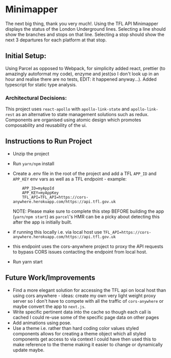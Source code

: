 # Minimapper

The next big thing, thank you very much!.
Using the TFL API Minimapper displays the status of the
London Underground lines. Selecting a line should show the branches and stops
on that line. Selecting a stop should show the next 3 departures for each platform
at that stop.

## Initial Setup:

Using Parcel as opposed to Webpack, for simplicity
added react, prettier (to amazingly autoformat my code),
enzyme and jest(so I don't look up in an hour and realise there are no tests, EDIT: it happened anyway...).
Added typescript for static type analysis.

### Architectural Decisions:

This project uses `react-apollo` with `apollo-link-state` and `apollo-link-rest`
as an alternative to state management solutions such as redux.
Components are organised using atomic design which promotes composability and reusability of the ui.

## Instructions to Run Project

*   Unzip the project
*   Run `yarn/npm` install
*   Create a .env file in the root of the project and add a TFL `APP_ID` and `APP_KEY` env vars as well as a TFL endpoint -
    example:

    ```
        APP_ID=myAppId
        APP_KEY=myAppKey
        TFL_API=TFL_API=https://cors-anywhere.herokuapp.com/https://api.tfl.gov.uk
    ```

    NOTE: Please make sure to complete this step BEFORE building the app (`yarn/npm start`) as `parcel`'s HMR can be a picky about detecting
    this after the app is initially built.

*   if running this locally i.e. via local host use `TFL_API=https://cors-anywhere.herokuapp.com/https://api.tfl.gov.uk`
*   this endpoint uses the cors-anywhere project to proxy the API requests to bypass CORS issues contacting the endpoint
    from local host.
*   Run yarn start

## Future Work/Improvements

*   Find a more elegant solution for accessing the TFL api on local host than using cors anywhere - ideas: create my own very light
    weight proxy server so I don't have to compete with all the traffic of `cors-anywhere` or maybe convert the app to `next.js`.
*   Write specific pertinent data into the cache so though each call is cached I could re-use some of the specific page data on other pages
*   Add animations using pose.
*   Use a theme i.e. rather than hard coding color values styled components allows for creating a theme object which
    all styled components get access to via context I could have then used this to make reference to the theme making
    it easier to change or dynamically update maybe.
